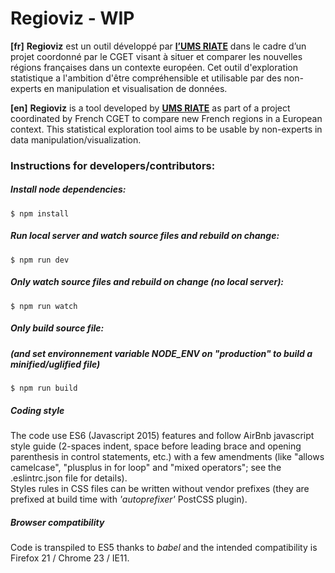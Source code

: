 # Regioviz - WIP

**[fr]**
**Regioviz** est un outil développé par **[l’UMS RIATE](http://riate.cnrs.fr)** dans le cadre d’un projet coordonné par le CGET visant à situer et comparer les nouvelles régions françaises dans un contexte européen. Cet outil d'exploration statistique a l'ambition d'être compréhensible et utilisable par des non-experts en manipulation et visualisation de données.  

**[en]**
**Regioviz** is a tool developed by **[UMS RIATE](http://riate.cnrs.fr)** as part of a project coordinated by French CGET to compare new French regions in a European context. This statistical exploration tool aims to be usable by non-experts in data manipulation/visualization.  



### Instructions for developers/contributors:

##### Install node dependencies:
```
$ npm install
```

##### Run local server and watch source files and rebuild on change:
```
$ npm run dev
```

##### Only watch source files and rebuild on change (no local server):
```
$ npm run watch
```

##### Only build source file:
##### (and set environnement variable NODE_ENV on "production" to build a minified/uglified file)
```
$ npm run build
```

##### Coding style
The code use ES6 (Javascript 2015) features and follow AirBnb javascript style guide (2-spaces indent, space before leading brace and opening parenthesis 
in control statements, etc.) with a few amendments (like "allows camelcase", "plusplus in for loop" and "mixed operators";
see the .eslintrc.json file for details).  
Styles rules in CSS files can be written without vendor prefixes (they are prefixed at build time with *'autoprefixer'* PostCSS plugin).

##### Browser compatibility
Code is transpiled to ES5 thanks to *babel* and the intended compatibility is Firefox 21 / Chrome 23 / IE11.
